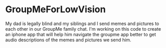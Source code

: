 # GroupMeForLowVision

My dad is legally blind and my siblings and I send memes and pictures to each other in our GroupMe family chat. I'm working on this code to create an iphone app that will help him navigate the groupme app better to get audio descriptions of the memes and pictures we send him.
